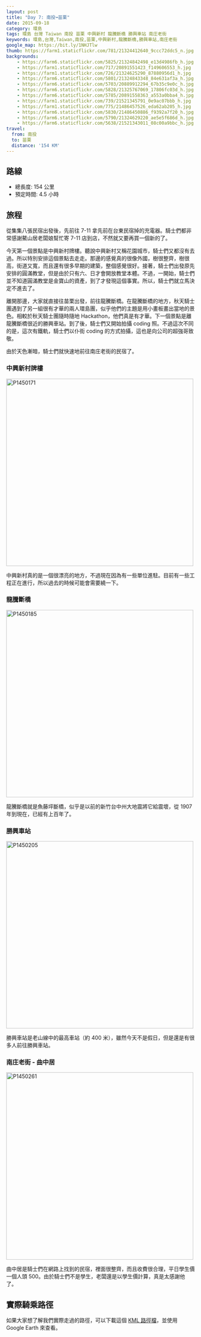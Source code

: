 ```yaml
---
layout: post
title: "Day 7: 南投➟苗栗"
date: 2015-09-18
category: 環島
tags: 環島 台灣 Taiwan 南投 苗栗 中興新村 龍騰斷橋 勝興車站 南庄老街
keywords: 環島,台灣,Taiwan,南投,苗栗,中興新村,龍騰斷橋,勝興車站,南庄老街
google_map: https://bit.ly/1NHJTlw
thumb: https://farm1.staticflickr.com/781/21324412640_9ccc72ddc5_n.jpg
backgrounds:
    - https://farm6.staticflickr.com/5825/21324842498_e13d4986fb_h.jpg
    - https://farm1.staticflickr.com/717/20891551423_f149606553_h.jpg
    - https://farm1.staticflickr.com/726/21324625290_87880956d1_h.jpg
    - https://farm6.staticflickr.com/5801/21324843348_84e631af3a_h.jpg
    - https://farm6.staticflickr.com/5703/20889912294_67b35c9e0c_h.jpg
    - https://farm6.staticflickr.com/5828/21325767069_17806fc03d_h.jpg
    - https://farm6.staticflickr.com/5785/20891558363_a553a0bba4_h.jpg
    - https://farm1.staticflickr.com/739/21521345791_0e9ac07bbb_h.jpg
    - https://farm1.staticflickr.com/775/21486457526_eda62ab205_h.jpg
    - https://farm6.staticflickr.com/5830/21486450886_f9392a7f20_h.jpg
    - https://farm6.staticflickr.com/5790/21324629220_ae5e5f686d_h.jpg
    - https://farm6.staticflickr.com/5638/21521343011_08c00a9bbc_h.jpg
travel:
  from: 南投
  to: 苗栗
  distance: '154 KM'
---
```


## 路線

- 總長度: 154 公里
- 預定時間: 4.5 小時

## 旅程

從集集八張民宿出發後，先前往 7-11 拿先前在台東民宿掉的充電器。騎士們都非常感謝鰲山居老闆娘幫忙寄 7-11 店到店，不然就又要再買一個新的了。

今天第一個景點是中興新村牌樓。聽說中興新村又稱花園城市，騎士們又都沒有去過。所以特別安排這個景點去走走。那邊的感覺真的很像外國，樹很整齊，樹很高，街道又寬，而且還有很多早期的建築，整個感覺很好。接著，騎士們出發原先安排的圓滿教堂，但是由於只有六、日才會開放教堂本體。不過，一開始，騎士們並不知道圓滿教堂是金寶山的資產，到了才發現這個事實。所以，騎士們就立馬決定不進去了。

離開那邊，大家就直接往苗栗出發，前往龍騰斷橋。在龍騰斷橋的地方，秋天騎士團遇到了另一組很有才華的兩人環島團，似乎他們的主題是用小畫板畫出當地的景色。相較於秋天騎士團隨時隨地 Hackathon，他們真是有才華。下一個景點是離龍騰斷橋很近的勝興車站。到了後，騎士們又開始拍攝 coding 照。不過這次不同的是，這次有鐵軌，騎士們以仆街 coding 的方式拍攝，這也是向公司的超強哥致敬。

由於天色漸暗，騎士們就快速地前往南庄老街的民宿了。

### 中興新村牌樓

<a data-flickr-embed="true"  href="https://www.flickr.com/photos/106069910@N03/21521170631/in/dateposted-public/" title="P1450171"><img src="https://farm1.staticflickr.com/736/21521170631_a6bc1e33b8.jpg" width="500" alt="P1450171"></a><script async src="//embedr.flickr.com/assets/client-code.js" charset="utf-8"></script>

中興新村真的是一個很漂亮的地方，不過現在因為有一些單位進駐。目前有一些工程正在進行，所以過去的時候可能會需要繞一下。

### 龍騰斷橋

<a data-flickr-embed="true"  href="https://www.flickr.com/photos/106069910@N03/21324440180/in/dateposted-public/" title="P1450185"><img src="https://farm1.staticflickr.com/723/21324440180_70fb5dfb3f.jpg" width="500" alt="P1450185"></a><script async src="//embedr.flickr.com/assets/client-code.js" charset="utf-8"></script>

龍騰斷橋就是魚藤坪斷橋，似乎是以前的新竹台中州大地震將它給震壞，從 1907 年到現在，已經有上百年了。

### 勝興車站

<a data-flickr-embed="true"  href="https://www.flickr.com/photos/106069910@N03/20891353153/in/dateposted-public/" title="P1450205"><img src="https://farm1.staticflickr.com/726/20891353153_0f17eeb5d7.jpg" width="500" alt="P1450205"></a><script async src="//embedr.flickr.com/assets/client-code.js" charset="utf-8"></script>

勝興車站是老山線中的最高車站（約 400 米），雖然今天不是假日，但是還是有很多人前往勝興車站。

### 南庄老街 - 曲中居

<a data-flickr-embed="true"  href="https://www.flickr.com/photos/106069910@N03/21512456655/in/dateposted-public/" title="P1450261"><img src="https://farm1.staticflickr.com/762/21512456655_f391d2b1fd.jpg" width="500" alt="P1450261"></a><script async src="//embedr.flickr.com/assets/client-code.js" charset="utf-8"></script>

曲中居是騎士們在網路上找到的民宿，裡面很整齊，而且收費很合理，平日學生價一個人頭 500。由於騎士們不是學生，老闆還是以學生價計算，真是太感謝他了。

## 實際騎乘路徑

如果大家想了解我們實際走過的路徑，可以下載這個 <a href="https://bit.ly/1KkMpdk" alt="KML 路徑檔" target="_blank">KML 路徑檔</a>，並使用 Google Earth 來查看。
